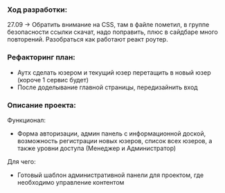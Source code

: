 ### Ход разработки:
27.09 -> Обратить внимание на CSS, там в файле пометил, в группе безопасности ссылки скачат, надо поправить, плюс в сайдбаре много повторений. Разобраться как работают реакт роутер.

### Рефакторинг план:

- Аутх сделать юзером и текущий юзер перетащить в новый юзер (короче 1 сервис будет)
- После доделывание главной страницы, передизайнить вход

### Описание проекта:

Функционал:
- Форма авторизации, админ панель с информационной доской, возможность регистрации новых юзеров, список всех юзеров, а также уровни доступа (Менеджер и Администратор)

Для чего:
- Готовый шаблон административной панели для проектом, где необходимо управление контентом